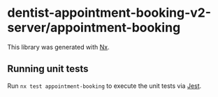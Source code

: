 # dentist-appointment-booking-v2-server/appointment-booking

This library was generated with [Nx](https://nx.dev).

## Running unit tests

Run `nx test appointment-booking` to execute the unit tests via [Jest](https://jestjs.io).
